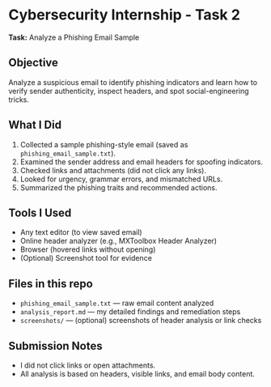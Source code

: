 # Cybersecurity Internship - Task 2
**Task:** Analyze a Phishing Email Sample

## Objective
Analyze a suspicious email to identify phishing indicators and learn how to verify sender authenticity, inspect headers, and spot social-engineering tricks.

## What I Did
1. Collected a sample phishing-style email (saved as `phishing_email_sample.txt`).  
2. Examined the sender address and email headers for spoofing indicators.  
3. Checked links and attachments (did not click any links).  
4. Looked for urgency, grammar errors, and mismatched URLs.  
5. Summarized the phishing traits and recommended actions.

## Tools I Used
- Any text editor (to view saved email)  
- Online header analyzer (e.g., MXToolbox Header Analyzer)  
- Browser (hovered links without opening)  
- (Optional) Screenshot tool for evidence

## Files in this repo
- `phishing_email_sample.txt` — raw email content analyzed  
- `analysis_report.md` — my detailed findings and remediation steps  
- `screenshots/` — (optional) screenshots of header analysis or link checks

## Submission Notes
- I did not click links or open attachments.  
- All analysis is based on headers, visible links, and email body content.
